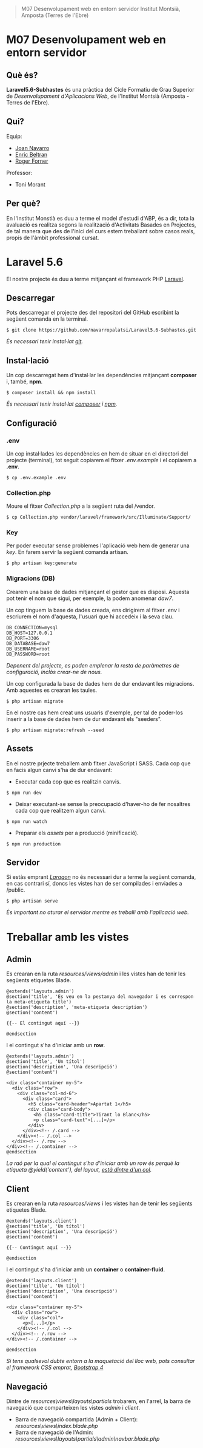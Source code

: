 > M07 Desenvolupament web en entorn servidor
> Institut Montsià, Amposta (Terres de l'Ebre)
# M07 Desenvolupament web en entorn servidor

## Què és?

**Laravel5.6-Subhastes** és una pràctica del Cicle Formatiu de Grau Superior de _Desenvolupament d'Aplicacions Web_, de l'Institut Montsià (Amposta - Terres de l'Ebre).

## Qui?

Equip:
- [Joan Navarro](https://www.linkedin.com/in/joan-navarro-palatsi-171157145/)
- [Enric Beltran](https://www.linkedin.com/in/enric-beltran-cano-400264156/)
- [Roger Forner](https://www.linkedin.com/in/rogerforner/)

Professor:
- Toni Morant

## Per què?

En l'Institut Monstià es duu a terme el model d'estudi d'ABP, és a dir, tota la avaluació es realitza segons la realització d'Activitats Basades en Projectes, de tal manera que des de l'inici del curs estem treballant sobre casos reals, propis de l'àmbit professional cursat.

# Laravel 5.6

El nostre projecte és duu a terme mitjançant el framework PHP [Laravel](https://laravel.com/).

## Descarregar

Pots descarregar el projecte des del repositori del GitHub escribint la següent comanda en la terminal.

```
$ git clone https://github.com/navarropalatsi/Laravel5.6-Subhastes.git
```

_És necessari tenir instal·lat [git](https://git-scm.com/)._

## Instal·lació

Un cop descarregat hem d'instal·lar les dependències mitjançant **composer** i, també, **npm**.

```
$ composer install && npm install
```

_És necessari tenir instal·lat [composer](https://getcomposer.org/) i [npm](https://www.npmjs.com/get-npm)._

## Configuració

### .env

Un cop instal·lades les dependències en hem de situar en el directori del projecte (terminal), tot seguit copiarem el fitxer _.env.example_ i el copiarem a **.env**.

```
$ cp .env.example .env
```

### Collection.php
Moure el fitxer _Collection.php_ a la següent ruta del /vendor.

```
$ cp Collection.php vendor/laravel/framework/src/Illuminate/Support/
```

### Key

Per poder executar sense problemes l'aplicació web hem de generar una _key_. En farem servir la següent comanda artisan.

```
$ php artisan key:generate
```

### Migracions (DB)

Crearem una base de dades mitjançant el gestor que es disposi. Aquesta pot tenir el nom que sigui, per exemple, la podem anomenar _daw7_.

Un cop tinguem la base de dades creada, ens dirigirem al fitxer _.env_ i escriurem el nom d'aquesta, l'usuari que hi accedeix i la seva clau.

```
DB_CONNECTION=mysql
DB_HOST=127.0.0.1
DB_PORT=3306
DB_DATABASE=daw7
DB_USERNAME=root
DB_PASSWORD=root
```

_Depenent del projecte, es poden emplenar la resta de paràmetres de configuració, inclòs crear-ne de nous._

Un cop configurada la base de dades hem de dur endavant les migracions. Amb aquestes es crearan les taules.

```
$ php artisan migrate
```

En el nostre cas hem creat uns usuaris d'exemple, per tal de poder-los inserir a la base de dades hem de dur endavant els "seeders".

```
$ php artisan migrate:refresh --seed
```

## Assets

En el nostre prjecte treballem amb fitxer JavaScript i SASS. Cada cop que en facis algun canvi s'ha de dur endavant:

- Executar cada cop que es realitzin canvis.
```
$ npm run dev
```
- Deixar executant-se sense la preocupació d'haver-ho de fer nosaltres cada cop que realitzem algun canvi.
```
$ npm run watch
```
- Preparar els _assets_ per a producció (minificació).
```
$ npm run production
```

## Servidor

Si estàs emprant _[Laragon](https://laragon.org/)_ no és necessari dur a terme la següent comanda, en cas contrari sí, doncs les vistes han de ser compilades i enviades a /public.

```
$ php artisan serve
```

_És important no aturar el servidor mentre es treballi amb l'aplicació web._

# Treballar amb les vistes

## Admin

Es crearan en la ruta _resources/views/admin_ i les vistes han de tenir les següents etiquetes Blade.

```
@extends('layouts.admin')
@section('title', 'Es veu en la pestanya del navegador i es correspon la meta-etiqueta title')
@section('description', 'meta-etiqueta description')
@section('content')

{{-- El contingut aquí --}}

@endsection
```

I el contingut s'ha d'iniciar amb un **row**.

```
@extends('layouts.admin')
@section('title', 'Un títol')
@section('description', 'Una descripció')
@section('content')

<div class="container my-5">
  <div class="row">
    <div class="col-md-6">
      <div class="card">
        <h5 class="card-header">Apartat 1</h5>
        <div class="card-body">
          <h5 class="card-title">Tirant lo Blanc</h5>
          <p class="card-text">[...]</p>
        </div>
      </div><!-- /.card -->
    </div><!-- /.col -->
  </div><!-- /.row -->
</div><!-- /.container -->
@endsection
```

_La raó per la qual el contingut s'ha d'iniciar amb un row és perquè la etiqueta @yield('content'), del layout, <u>està dintre d'un col</u>._

## Client

Es crearan en la ruta _resources/views_ i les vistes han de tenir les següents etiquetes Blade.

```
@extends('layouts.client')
@section('title', 'Un títol')
@section('description', 'Una descripció')
@section('content')

{{-- Contingut aquí --}}

@endsection
```

I el contingut s'ha d'iniciar amb un **container** o **container-fluid**.

```
@extends('layouts.client')
@section('title', 'Un títol')
@section('description', 'Una descripció')
@section('content')

<div class="container my-5">
  <div class="row">
    <div class="col">
      <p>[...]</p>
    </div><!-- /.col -->
  </div><!-- /.row -->
</div><!-- /.container -->

@endsection
```

_Si tens qualsevol dubte entorn a la maquetació del lloc web, pots consultar el framework CSS emprat, [Bootstrap 4](https://getbootstrap.com/docs/4.0/layout/grid/)_

## Navegació

Dintre de _resources\views\layouts\partials_ trobarem, en l'arrel, la barra de navegació que comparteixen les vistes _admin_ i _client_.

- Barra de navegació compartida (Admin + Client): _resources\views\index.blade.php_
- Barra de navegació de l'Admin: _resources\views\layouts\partials\admin\navbar.blade.php_
